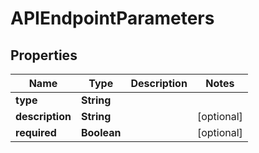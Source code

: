 
# APIEndpointParameters

## Properties
Name | Type | Description | Notes
------------ | ------------- | ------------- | -------------
**type** | **String** |  | 
**description** | **String** |  |  [optional]
**required** | **Boolean** |  |  [optional]



